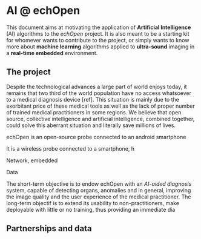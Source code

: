 # AI @ echOpen

This document aims at motivating the application of **Artificial Intelligence** \(AI\) algorithms to the _echOpen_ project. It is also meant to be a starting kit for whomever wants to contribute to the project, or simply wants to know more about **machine learning** algorithms applied to **ultra-sound** imaging in a **real-time embedded** environment.

## The project

Despite the technological advances a large part of world enjoys today, it remains that two third of the world population have no access whatsoever to a medical diagnosis device \[ref\]. This situation is mainly due to the exorbitant price of these medical tools as well as the lack of proper number of trained medical practitioners in some regions. We believe that open source, collective intelligence and artificial intelligence, combined together, could solve this aberrant situation and literally save millions of lives.

echOpen is an open-source probe connected to an android smartphone

It is a wireless probe connected to a smartphone, h

Network, embedded

Data

The short-term objective is to endow echOpen with an _AI-aided diagnosis_ system, capable of detecting organs, anomalies and in general, improving the image quality and the user experience of the medical practitioner. The long-term objectif is to extend its usability to non-practitioners, make deployable with little or no training, thus providing an immediate dia

## Partnerships and data



